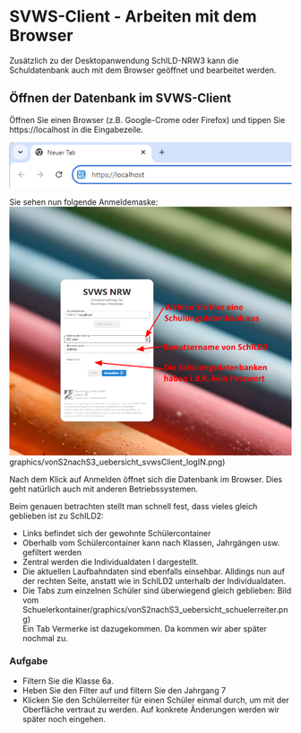 # SVWS-Client - Arbeiten mit dem Browser

Zusätzlich zu der Desktopanwendung SchILD-NRW3 kann die Schuldatenbank auch mit dem Browser geöffnet und bearbeitet werden.

## Öffnen der Datenbank im SVWS-Client
Öffnen Sie einen Browser (z.B. Google-Crome oder Firefox) und tippen Sie https://localhost in die Eingabezeile.

![Öffnen mit dem Browser](./graphics/vonS2nachS3_uebersicht_svwsClient_aufruf.png) 

Sie sehen nun folgende Anmeldemaske:
![Öffnen mit dem Browser](./graphics/vonS2nachS3_uebersicht_svwsClient_LogIn.png)
graphics/vonS2nachS3_uebersicht_svwsClient_logIN.png) 

Nach dem Klick auf Anmelden öffnet sich die Datenbank im Browser. Dies geht natürlich auch mit anderen Betriebssystemen. 




Beim genauen betrachten stellt man schnell fest, dass vieles gleich geblieben ist zu SchILD2:
* Links befindet sich der gewohnte Schülercontainer
* Oberhalb vom Schülercontainer kann nach Klassen, Jahrgängen usw. gefiltert werden
*  Zentral werden die Individualdaten I dargestellt.
* Die aktuellen Laufbahndaten sind ebenfalls einsehbar. Alldings nun auf der rechten Seite, anstatt wie in SchILD2 unterhalb der Individualdaten.
* Die Tabs zum einzelnen Schüler sind überwiegend gleich geblieben:
Bild vom Schuelerkontainer/graphics/vonS2nachS3_uebersicht_schuelerreiter.png)  
Ein Tab Vermerke ist dazugekommen. Da kommen wir aber später nochmal zu.

### Aufgabe
* Filtern Sie die Klasse 6a.
* Heben Sie den Filter auf und filtern Sie den Jahrgang 7
* Klicken Sie den Schülerreiter für einen Schüler einmal durch, um mit der Oberfläche vertraut zu werden. Auf konkrete Änderungen werden wir später noch eingehen.

